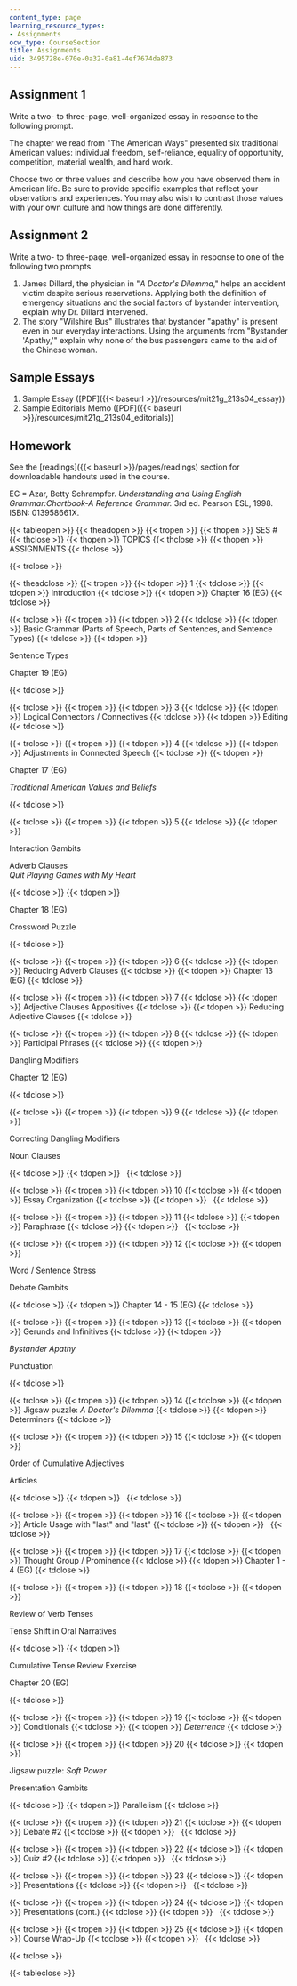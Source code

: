 ```yaml
---
content_type: page
learning_resource_types:
- Assignments
ocw_type: CourseSection
title: Assignments
uid: 3495728e-070e-0a32-0a81-4ef7674da873
---
```


Assignment 1
------------

Write a two- to three-page, well-organized essay in response to the following prompt.

The chapter we read from "The American Ways" presented six traditional American values: individual freedom, self-reliance, equality of opportunity, competition, material wealth, and hard work.

Choose two or three values and describe how you have observed them in American life. Be sure to provide specific examples that reflect your observations and experiences. You may also wish to contrast those values with your own culture and how things are done differently.

Assignment 2
------------

Write a two- to three-page, well-organized essay in response to one of the following two prompts.

1.  James Dillard, the physician in "_A Doctor's Dilemma_," helps an accident victim despite serious reservations. Applying both the definition of emergency situations and the social factors of bystander intervention, explain why Dr. Dillard intervened.
2.  The story "Wilshire Bus" illustrates that bystander "apathy" is present even in our everyday interactions. Using the arguments from "Bystander 'Apathy,'" explain why none of the bus passengers came to the aid of the Chinese woman.

Sample Essays
-------------

1.  Sample Essay ([PDF]({{< baseurl >}}/resources/mit21g_213s04_essay))
2.  Sample Editorials Memo ([PDF]({{< baseurl >}}/resources/mit21g_213s04_editorials))

Homework
--------

See the [readings]({{< baseurl >}}/pages/readings) section for downloadable handouts used in the course.

EC = Azar, Betty Schrampfer. _Understanding and Using English Grammar:Chartbook-A Reference Grammar._ 3rd ed. Pearson ESL, 1998. ISBN: 013958661X.

{{< tableopen >}}
{{< theadopen >}}
{{< tropen >}}
{{< thopen >}}
SES #
{{< thclose >}}
{{< thopen >}}
TOPICS
{{< thclose >}}
{{< thopen >}}
ASSIGNMENTS
{{< thclose >}}

{{< trclose >}}

{{< theadclose >}}
{{< tropen >}}
{{< tdopen >}}
1
{{< tdclose >}}
{{< tdopen >}}
Introduction
{{< tdclose >}}
{{< tdopen >}}
Chapter 16 (EG)
{{< tdclose >}}

{{< trclose >}}
{{< tropen >}}
{{< tdopen >}}
2
{{< tdclose >}}
{{< tdopen >}}
Basic Grammar (Parts of Speech, Parts of Sentences, and Sentence Types)
{{< tdclose >}}
{{< tdopen >}}


Sentence Types

Chapter 19 (EG)


{{< tdclose >}}

{{< trclose >}}
{{< tropen >}}
{{< tdopen >}}
3
{{< tdclose >}}
{{< tdopen >}}
Logical Connectors / Connectives
{{< tdclose >}}
{{< tdopen >}}
Editing
{{< tdclose >}}

{{< trclose >}}
{{< tropen >}}
{{< tdopen >}}
4
{{< tdclose >}}
{{< tdopen >}}
Adjustments in Connected Speech
{{< tdclose >}}
{{< tdopen >}}


Chapter 17 (EG)

_Traditional American Values and Beliefs_


{{< tdclose >}}

{{< trclose >}}
{{< tropen >}}
{{< tdopen >}}
5
{{< tdclose >}}
{{< tdopen >}}


Interaction Gambits

Adverb Clauses  
_Quit Playing Games with My Heart_


{{< tdclose >}}
{{< tdopen >}}


Chapter 18 (EG)

Crossword Puzzle


{{< tdclose >}}

{{< trclose >}}
{{< tropen >}}
{{< tdopen >}}
6
{{< tdclose >}}
{{< tdopen >}}
Reducing Adverb Clauses
{{< tdclose >}}
{{< tdopen >}}
Chapter 13 (EG)
{{< tdclose >}}

{{< trclose >}}
{{< tropen >}}
{{< tdopen >}}
7
{{< tdclose >}}
{{< tdopen >}}
Adjective Clauses Appositives
{{< tdclose >}}
{{< tdopen >}}
Reducing Adjective Clauses
{{< tdclose >}}

{{< trclose >}}
{{< tropen >}}
{{< tdopen >}}
8
{{< tdclose >}}
{{< tdopen >}}
Participal Phrases
{{< tdclose >}}
{{< tdopen >}}


Dangling Modifiers

Chapter 12 (EG)


{{< tdclose >}}

{{< trclose >}}
{{< tropen >}}
{{< tdopen >}}
9
{{< tdclose >}}
{{< tdopen >}}


Correcting Dangling Modifiers

Noun Clauses


{{< tdclose >}}
{{< tdopen >}}
 
{{< tdclose >}}

{{< trclose >}}
{{< tropen >}}
{{< tdopen >}}
10
{{< tdclose >}}
{{< tdopen >}}
Essay Organization
{{< tdclose >}}
{{< tdopen >}}
 
{{< tdclose >}}

{{< trclose >}}
{{< tropen >}}
{{< tdopen >}}
11
{{< tdclose >}}
{{< tdopen >}}
Paraphrase
{{< tdclose >}}
{{< tdopen >}}
 
{{< tdclose >}}

{{< trclose >}}
{{< tropen >}}
{{< tdopen >}}
12
{{< tdclose >}}
{{< tdopen >}}


Word / Sentence Stress

Debate Gambits


{{< tdclose >}}
{{< tdopen >}}
Chapter 14 - 15 (EG)
{{< tdclose >}}

{{< trclose >}}
{{< tropen >}}
{{< tdopen >}}
13
{{< tdclose >}}
{{< tdopen >}}
Gerunds and Infinitives
{{< tdclose >}}
{{< tdopen >}}


_Bystander Apathy_

Punctuation


{{< tdclose >}}

{{< trclose >}}
{{< tropen >}}
{{< tdopen >}}
14
{{< tdclose >}}
{{< tdopen >}}
Jigsaw puzzle: _A Doctor's Dilemma_
{{< tdclose >}}
{{< tdopen >}}
Determiners
{{< tdclose >}}

{{< trclose >}}
{{< tropen >}}
{{< tdopen >}}
15
{{< tdclose >}}
{{< tdopen >}}


Order of Cumulative Adjectives

Articles


{{< tdclose >}}
{{< tdopen >}}
 
{{< tdclose >}}

{{< trclose >}}
{{< tropen >}}
{{< tdopen >}}
16
{{< tdclose >}}
{{< tdopen >}}
Article Usage with "last" and "last"
{{< tdclose >}}
{{< tdopen >}}
 
{{< tdclose >}}

{{< trclose >}}
{{< tropen >}}
{{< tdopen >}}
17
{{< tdclose >}}
{{< tdopen >}}
Thought Group / Prominence
{{< tdclose >}}
{{< tdopen >}}
Chapter 1 - 4 (EG)
{{< tdclose >}}

{{< trclose >}}
{{< tropen >}}
{{< tdopen >}}
18
{{< tdclose >}}
{{< tdopen >}}


Review of Verb Tenses

Tense Shift in Oral Narratives


{{< tdclose >}}
{{< tdopen >}}


Cumulative Tense Review Exercise

Chapter 20 (EG)


{{< tdclose >}}

{{< trclose >}}
{{< tropen >}}
{{< tdopen >}}
19
{{< tdclose >}}
{{< tdopen >}}
Conditionals
{{< tdclose >}}
{{< tdopen >}}
_Deterrence_
{{< tdclose >}}

{{< trclose >}}
{{< tropen >}}
{{< tdopen >}}
20
{{< tdclose >}}
{{< tdopen >}}


Jigsaw puzzle: _Soft Power_

Presentation Gambits


{{< tdclose >}}
{{< tdopen >}}
Parallelism
{{< tdclose >}}

{{< trclose >}}
{{< tropen >}}
{{< tdopen >}}
21
{{< tdclose >}}
{{< tdopen >}}
Debate #2
{{< tdclose >}}
{{< tdopen >}}
 
{{< tdclose >}}

{{< trclose >}}
{{< tropen >}}
{{< tdopen >}}
22
{{< tdclose >}}
{{< tdopen >}}
Quiz #2
{{< tdclose >}}
{{< tdopen >}}
 
{{< tdclose >}}

{{< trclose >}}
{{< tropen >}}
{{< tdopen >}}
23
{{< tdclose >}}
{{< tdopen >}}
Presentations
{{< tdclose >}}
{{< tdopen >}}
 
{{< tdclose >}}

{{< trclose >}}
{{< tropen >}}
{{< tdopen >}}
24
{{< tdclose >}}
{{< tdopen >}}
Presentations (cont.)
{{< tdclose >}}
{{< tdopen >}}
 
{{< tdclose >}}

{{< trclose >}}
{{< tropen >}}
{{< tdopen >}}
25
{{< tdclose >}}
{{< tdopen >}}
Course Wrap-Up
{{< tdclose >}}
{{< tdopen >}}
 
{{< tdclose >}}

{{< trclose >}}

{{< tableclose >}}